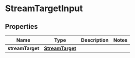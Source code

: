 
# StreamTargetInput

## Properties
Name | Type | Description | Notes
------------ | ------------- | ------------- | -------------
**streamTarget** | [**StreamTarget**](StreamTarget.md) |  | 



